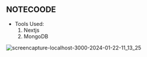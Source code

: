 ## NOTECOODE

- Tools Used:
  1. Nextjs
  2. MongoDB
 

![screencapture-localhost-3000-2024-01-22-11_13_25](https://github.com/yesu2001/note-code/assets/72061096/8b2778c1-1e6d-4743-85b8-8e485a90e579)


